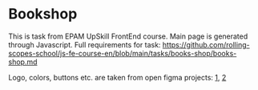 # Bookshop 

This is task from EPAM UpSkill FrontEnd course. 
Main page is generated through Javascript. Full requirements for task: https://github.com/rolling-scopes-school/js-fe-course-en/blob/main/tasks/books-shop/books-shop.md

Logo, colors, buttons etc. are taken from open figma projects: [1](https://www.figma.com/file/FVI75x5iJkZmbl9UlBjObD/Lbro-%7C-Brand-Guidelines-(Community)?node-id=15%3A21&t=z0Lo4B0L2yszfCC3-0), [2]( https://www.figma.com/file/vH8LhiIyygk1EuV0YgAdJF/Shopping-cart---web-application-(Community)?node-id=622%3A2446&t=Vu9thvSIJss0NCtN-0)
